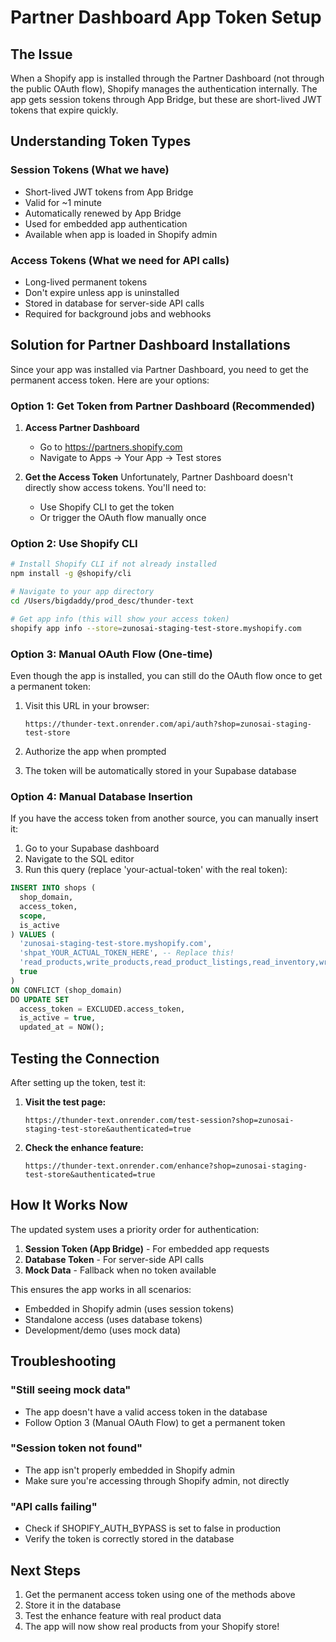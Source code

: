 # Partner Dashboard App Token Setup

## The Issue
When a Shopify app is installed through the Partner Dashboard (not through the public OAuth flow), Shopify manages the authentication internally. The app gets session tokens through App Bridge, but these are short-lived JWT tokens that expire quickly.

## Understanding Token Types

### Session Tokens (What we have)
- Short-lived JWT tokens from App Bridge
- Valid for ~1 minute
- Automatically renewed by App Bridge
- Used for embedded app authentication
- Available when app is loaded in Shopify admin

### Access Tokens (What we need for API calls)
- Long-lived permanent tokens
- Don't expire unless app is uninstalled
- Stored in database for server-side API calls
- Required for background jobs and webhooks

## Solution for Partner Dashboard Installations

Since your app was installed via Partner Dashboard, you need to get the permanent access token. Here are your options:

### Option 1: Get Token from Partner Dashboard (Recommended)

1. **Access Partner Dashboard**
   - Go to https://partners.shopify.com
   - Navigate to Apps → Your App → Test stores

2. **Get the Access Token**
   Unfortunately, Partner Dashboard doesn't directly show access tokens. You'll need to:
   - Use Shopify CLI to get the token
   - Or trigger the OAuth flow manually once

### Option 2: Use Shopify CLI

```bash
# Install Shopify CLI if not already installed
npm install -g @shopify/cli

# Navigate to your app directory
cd /Users/bigdaddy/prod_desc/thunder-text

# Get app info (this will show your access token)
shopify app info --store=zunosai-staging-test-store.myshopify.com
```

### Option 3: Manual OAuth Flow (One-time)

Even though the app is installed, you can still do the OAuth flow once to get a permanent token:

1. Visit this URL in your browser:
   ```
   https://thunder-text.onrender.com/api/auth?shop=zunosai-staging-test-store
   ```

2. Authorize the app when prompted

3. The token will be automatically stored in your Supabase database

### Option 4: Manual Database Insertion

If you have the access token from another source, you can manually insert it:

1. Go to your Supabase dashboard
2. Navigate to the SQL editor
3. Run this query (replace 'your-actual-token' with the real token):

```sql
INSERT INTO shops (
  shop_domain,
  access_token,
  scope,
  is_active
) VALUES (
  'zunosai-staging-test-store.myshopify.com',
  'shpat_YOUR_ACTUAL_TOKEN_HERE', -- Replace this!
  'read_products,write_products,read_product_listings,read_inventory,write_inventory',
  true
)
ON CONFLICT (shop_domain)
DO UPDATE SET
  access_token = EXCLUDED.access_token,
  is_active = true,
  updated_at = NOW();
```

## Testing the Connection

After setting up the token, test it:

1. **Visit the test page:**
   ```
   https://thunder-text.onrender.com/test-session?shop=zunosai-staging-test-store&authenticated=true
   ```

2. **Check the enhance feature:**
   ```
   https://thunder-text.onrender.com/enhance?shop=zunosai-staging-test-store&authenticated=true
   ```

## How It Works Now

The updated system uses a priority order for authentication:

1. **Session Token (App Bridge)** - For embedded app requests
2. **Database Token** - For server-side API calls
3. **Mock Data** - Fallback when no token available

This ensures the app works in all scenarios:
- Embedded in Shopify admin (uses session tokens)
- Standalone access (uses database tokens)
- Development/demo (uses mock data)

## Troubleshooting

### "Still seeing mock data"
- The app doesn't have a valid access token in the database
- Follow Option 3 (Manual OAuth Flow) to get a permanent token

### "Session token not found"
- The app isn't properly embedded in Shopify admin
- Make sure you're accessing through Shopify admin, not directly

### "API calls failing"
- Check if SHOPIFY_AUTH_BYPASS is set to false in production
- Verify the token is correctly stored in the database

## Next Steps

1. Get the permanent access token using one of the methods above
2. Store it in the database
3. Test the enhance feature with real product data
4. The app will now show real products from your Shopify store!